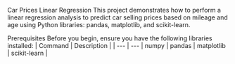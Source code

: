 Car Prices Linear Regression
This project demonstrates how to perform a linear regression analysis to predict car selling prices based on mileage and age using Python libraries: pandas, matplotlib, and scikit-learn.

Prerequisites
Before you begin, ensure you have the following libraries installed:
| Command | Description |
| --- | --- |
numpy |
pandas |
matplotlib |
scikit-learn |

